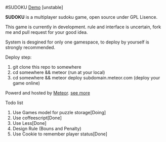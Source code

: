 #SUDOKU
[Demo](http://sudoku.meteor.com) [unstable]

**SUDOKU** is a multiplayer sudoku game, open source under GPL Lisence.

This game is currently in development. rule and interface is uncertain, fork me and pull request for your good idea.

System is desgined for only one gamespace, to deploy by yourself is strongly recommended.

Deploy step:
  1. git clone this repo to somewhere
  2. cd somewhere && meteor (run at your local)
  3. cd somewhere && meteor deploy subdomain.meteor.com (deploy your game online)

Powerd and hosted by [Meteor](http://www.meteor.com). [see more](https://github.com/meteor/meteor)

Todo list

1. Use Games model for puzzle storage[Doing]
2. Use coffeescript[Done]
3. Use Less[Done]
4. Design Rule (Bouns and Penalty)
5. Use Cookie to remember player status[Done]
